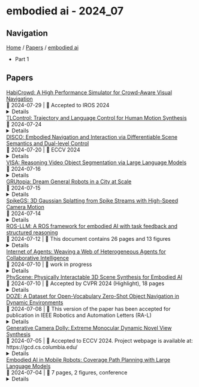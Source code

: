 # embodied ai - 2024_07

## Navigation

[Home](https://arxcompass.github.io) / [Papers](https://arxcompass.github.io/papers) / [embodied ai](https://arxcompass.github.io/papers/embodied_ai)

- Part 1

## Papers

<div class="paper-card">
    <div class="paper-title"><a href="http://arxiv.org/abs/2306.11377v2">HabiCrowd: A High Performance Simulator for Crowd-Aware Visual Navigation</a></div>
    <div class="paper-meta">
      📅 2024-07-29
      | 💬 Accepted to IROS 2024
    </div>
    <details class="paper-abstract">
      Visual navigation, a foundational aspect of Embodied AI (E-AI), has been significantly studied in the past few years. While many 3D simulators have been introduced to support visual navigation tasks, scarcely works have been directed towards combining human dynamics, creating the gap between simulation and real-world applications. Furthermore, current 3D simulators incorporating human dynamics have several limitations, particularly in terms of computational efficiency, which is a promise of E-AI simulators. To overcome these shortcomings, we introduce HabiCrowd, the first standard benchmark for crowd-aware visual navigation that integrates a crowd dynamics model with diverse human settings into photorealistic environments. Empirical evaluations demonstrate that our proposed human dynamics model achieves state-of-the-art performance in collision avoidance, while exhibiting superior computational efficiency compared to its counterparts. We leverage HabiCrowd to conduct several comprehensive studies on crowd-aware visual navigation tasks and human-robot interactions. The source code and data can be found at https://habicrowd.github.io/.
    </details>
</div>
<div class="paper-card">
    <div class="paper-title"><a href="http://arxiv.org/abs/2311.17135v4">TLControl: Trajectory and Language Control for Human Motion Synthesis</a></div>
    <div class="paper-meta">
      📅 2024-07-24
    </div>
    <details class="paper-abstract">
      Controllable human motion synthesis is essential for applications in AR/VR, gaming and embodied AI. Existing methods often focus solely on either language or full trajectory control, lacking precision in synthesizing motions aligned with user-specified trajectories, especially for multi-joint control. To address these issues, we present TLControl, a novel method for realistic human motion synthesis, incorporating both low-level Trajectory and high-level Language semantics controls, through the integration of neural-based and optimization-based techniques. Specifically, we begin with training a VQ-VAE for a compact and well-structured latent motion space organized by body parts. We then propose a Masked Trajectories Transformer (MTT) for predicting a motion distribution conditioned on language and trajectory. Once trained, we use MTT to sample initial motion predictions given user-specified partial trajectories and text descriptions as conditioning. Finally, we introduce a test-time optimization to refine these coarse predictions for precise trajectory control, which offers flexibility by allowing users to specify various optimization goals and ensures high runtime efficiency. Comprehensive experiments show that TLControl significantly outperforms the state-of-the-art in trajectory accuracy and time efficiency, making it practical for interactive and high-quality animation generation.
    </details>
</div>
<div class="paper-card">
    <div class="paper-title"><a href="http://arxiv.org/abs/2407.14758v1">DISCO: Embodied Navigation and Interaction via Differentiable Scene Semantics and Dual-level Control</a></div>
    <div class="paper-meta">
      📅 2024-07-20
      | 💬 ECCV 2024
    </div>
    <details class="paper-abstract">
      Building a general-purpose intelligent home-assistant agent skilled in diverse tasks by human commands is a long-term blueprint of embodied AI research, which poses requirements on task planning, environment modeling, and object interaction. In this work, we study primitive mobile manipulations for embodied agents, i.e. how to navigate and interact based on an instructed verb-noun pair. We propose DISCO, which features non-trivial advancements in contextualized scene modeling and efficient controls. In particular, DISCO incorporates differentiable scene representations of rich semantics in object and affordance, which is dynamically learned on the fly and facilitates navigation planning. Besides, we propose dual-level coarse-to-fine action controls leveraging both global and local cues to accomplish mobile manipulation tasks efficiently. DISCO easily integrates into embodied tasks such as embodied instruction following. To validate our approach, we take the ALFRED benchmark of large-scale long-horizon vision-language navigation and interaction tasks as a test bed. In extensive experiments, we make comprehensive evaluations and demonstrate that DISCO outperforms the art by a sizable +8.6% success rate margin in unseen scenes, even without step-by-step instructions. Our code is publicly released at https://github.com/AllenXuuu/DISCO.
    </details>
</div>
<div class="paper-card">
    <div class="paper-title"><a href="http://arxiv.org/abs/2407.11325v1">VISA: Reasoning Video Object Segmentation via Large Language Models</a></div>
    <div class="paper-meta">
      📅 2024-07-16
    </div>
    <details class="paper-abstract">
      Existing Video Object Segmentation (VOS) relies on explicit user instructions, such as categories, masks, or short phrases, restricting their ability to perform complex video segmentation requiring reasoning with world knowledge. In this paper, we introduce a new task, Reasoning Video Object Segmentation (ReasonVOS). This task aims to generate a sequence of segmentation masks in response to implicit text queries that require complex reasoning abilities based on world knowledge and video contexts, which is crucial for structured environment understanding and object-centric interactions, pivotal in the development of embodied AI. To tackle ReasonVOS, we introduce VISA (Video-based large language Instructed Segmentation Assistant), to leverage the world knowledge reasoning capabilities of multi-modal LLMs while possessing the ability to segment and track objects in videos with a mask decoder. Moreover, we establish a comprehensive benchmark consisting of 35,074 instruction-mask sequence pairs from 1,042 diverse videos, which incorporates complex world knowledge reasoning into segmentation tasks for instruction-tuning and evaluation purposes of ReasonVOS models. Experiments conducted on 8 datasets demonstrate the effectiveness of VISA in tackling complex reasoning segmentation and vanilla referring segmentation in both video and image domains. The code and dataset are available at https://github.com/cilinyan/VISA.
    </details>
</div>
<div class="paper-card">
    <div class="paper-title"><a href="http://arxiv.org/abs/2407.10943v1">GRUtopia: Dream General Robots in a City at Scale</a></div>
    <div class="paper-meta">
      📅 2024-07-15
    </div>
    <details class="paper-abstract">
      Recent works have been exploring the scaling laws in the field of Embodied AI. Given the prohibitive costs of collecting real-world data, we believe the Simulation-to-Real (Sim2Real) paradigm is a crucial step for scaling the learning of embodied models. This paper introduces project GRUtopia, the first simulated interactive 3D society designed for various robots. It features several advancements: (a) The scene dataset, GRScenes, includes 100k interactive, finely annotated scenes, which can be freely combined into city-scale environments. In contrast to previous works mainly focusing on home, GRScenes covers 89 diverse scene categories, bridging the gap of service-oriented environments where general robots would be initially deployed. (b) GRResidents, a Large Language Model (LLM) driven Non-Player Character (NPC) system that is responsible for social interaction, task generation, and task assignment, thus simulating social scenarios for embodied AI applications. (c) The benchmark, GRBench, supports various robots but focuses on legged robots as primary agents and poses moderately challenging tasks involving Object Loco-Navigation, Social Loco-Navigation, and Loco-Manipulation. We hope that this work can alleviate the scarcity of high-quality data in this field and provide a more comprehensive assessment of Embodied AI research. The project is available at https://github.com/OpenRobotLab/GRUtopia.
    </details>
</div>
<div class="paper-card">
    <div class="paper-title"><a href="http://arxiv.org/abs/2407.10062v1">SpikeGS: 3D Gaussian Splatting from Spike Streams with High-Speed Camera Motion</a></div>
    <div class="paper-meta">
      📅 2024-07-14
    </div>
    <details class="paper-abstract">
      Novel View Synthesis plays a crucial role by generating new 2D renderings from multi-view images of 3D scenes. However, capturing high-speed scenes with conventional cameras often leads to motion blur, hindering the effectiveness of 3D reconstruction. To address this challenge, high-frame-rate dense 3D reconstruction emerges as a vital technique, enabling detailed and accurate modeling of real-world objects or scenes in various fields, including Virtual Reality or embodied AI. Spike cameras, a novel type of neuromorphic sensor, continuously record scenes with an ultra-high temporal resolution, showing potential for accurate 3D reconstruction. Despite their promise, existing approaches, such as applying Neural Radiance Fields (NeRF) to spike cameras, encounter challenges due to the time-consuming rendering process. To address this issue, we make the first attempt to introduce the 3D Gaussian Splatting (3DGS) into spike cameras in high-speed capture, providing 3DGS as dense and continuous clues of views, then constructing SpikeGS. Specifically, to train SpikeGS, we establish computational equations between the rendering process of 3DGS and the processes of instantaneous imaging and exposing-like imaging of the continuous spike stream. Besides, we build a very lightweight but effective mapping process from spikes to instant images to support training. Furthermore, we introduced a new spike-based 3D rendering dataset for validation. Extensive experiments have demonstrated our method possesses the high quality of novel view rendering, proving the tremendous potential of spike cameras in modeling 3D scenes.
    </details>
</div>
<div class="paper-card">
    <div class="paper-title"><a href="http://arxiv.org/abs/2406.19741v3">ROS-LLM: A ROS framework for embodied AI with task feedback and structured reasoning</a></div>
    <div class="paper-meta">
      📅 2024-07-12
      | 💬 This document contains 26 pages and 13 figures
    </div>
    <details class="paper-abstract">
      We present a framework for intuitive robot programming by non-experts, leveraging natural language prompts and contextual information from the Robot Operating System (ROS). Our system integrates large language models (LLMs), enabling non-experts to articulate task requirements to the system through a chat interface. Key features of the framework include: integration of ROS with an AI agent connected to a plethora of open-source and commercial LLMs, automatic extraction of a behavior from the LLM output and execution of ROS actions/services, support for three behavior modes (sequence, behavior tree, state machine), imitation learning for adding new robot actions to the library of possible actions, and LLM reflection via human and environment feedback. Extensive experiments validate the framework, showcasing robustness, scalability, and versatility in diverse scenarios, including long-horizon tasks, tabletop rearrangements, and remote supervisory control. To facilitate the adoption of our framework and support the reproduction of our results, we have made our code open-source. You can access it at: https://github.com/huawei-noah/HEBO/tree/master/ROSLLM.
    </details>
</div>
<div class="paper-card">
    <div class="paper-title"><a href="http://arxiv.org/abs/2407.07061v2">Internet of Agents: Weaving a Web of Heterogeneous Agents for Collaborative Intelligence</a></div>
    <div class="paper-meta">
      📅 2024-07-10
      | 💬 work in progress
    </div>
    <details class="paper-abstract">
      The rapid advancement of large language models (LLMs) has paved the way for the development of highly capable autonomous agents. However, existing multi-agent frameworks often struggle with integrating diverse capable third-party agents due to reliance on agents defined within their own ecosystems. They also face challenges in simulating distributed environments, as most frameworks are limited to single-device setups. Furthermore, these frameworks often rely on hard-coded communication pipelines, limiting their adaptability to dynamic task requirements. Inspired by the concept of the Internet, we propose the Internet of Agents (IoA), a novel framework that addresses these limitations by providing a flexible and scalable platform for LLM-based multi-agent collaboration. IoA introduces an agent integration protocol, an instant-messaging-like architecture design, and dynamic mechanisms for agent teaming and conversation flow control. Through extensive experiments on general assistant tasks, embodied AI tasks, and retrieval-augmented generation benchmarks, we demonstrate that IoA consistently outperforms state-of-the-art baselines, showcasing its ability to facilitate effective collaboration among heterogeneous agents. IoA represents a step towards linking diverse agents in an Internet-like environment, where agents can seamlessly collaborate to achieve greater intelligence and capabilities. Our codebase has been released at \url{https://github.com/OpenBMB/IoA}.
    </details>
</div>
<div class="paper-card">
    <div class="paper-title"><a href="http://arxiv.org/abs/2404.09465v2">PhyScene: Physically Interactable 3D Scene Synthesis for Embodied AI</a></div>
    <div class="paper-meta">
      📅 2024-07-10
      | 💬 Accepted by CVPR 2024 (Highlight), 18 pages
    </div>
    <details class="paper-abstract">
      With recent developments in Embodied Artificial Intelligence (EAI) research, there has been a growing demand for high-quality, large-scale interactive scene generation. While prior methods in scene synthesis have prioritized the naturalness and realism of the generated scenes, the physical plausibility and interactivity of scenes have been largely left unexplored. To address this disparity, we introduce PhyScene, a novel method dedicated to generating interactive 3D scenes characterized by realistic layouts, articulated objects, and rich physical interactivity tailored for embodied agents. Based on a conditional diffusion model for capturing scene layouts, we devise novel physics- and interactivity-based guidance mechanisms that integrate constraints from object collision, room layout, and object reachability. Through extensive experiments, we demonstrate that PhyScene effectively leverages these guidance functions for physically interactable scene synthesis, outperforming existing state-of-the-art scene synthesis methods by a large margin. Our findings suggest that the scenes generated by PhyScene hold considerable potential for facilitating diverse skill acquisition among agents within interactive environments, thereby catalyzing further advancements in embodied AI research. Project website: http://physcene.github.io.
    </details>
</div>
<div class="paper-card">
    <div class="paper-title"><a href="http://arxiv.org/abs/2402.19007v2">DOZE: A Dataset for Open-Vocabulary Zero-Shot Object Navigation in Dynamic Environments</a></div>
    <div class="paper-meta">
      📅 2024-07-08
      | 💬 This version of the paper has been accepted for publication in IEEE Robotics and Automation Letters (RA-L)
    </div>
    <details class="paper-abstract">
      Zero-Shot Object Navigation (ZSON) requires agents to autonomously locate and approach unseen objects in unfamiliar environments and has emerged as a particularly challenging task within the domain of Embodied AI. Existing datasets for developing ZSON algorithms lack consideration of dynamic obstacles, object attribute diversity, and scene texts, thus exhibiting noticeable discrepancies from real-world situations. To address these issues, we propose a Dataset for Open-Vocabulary Zero-Shot Object Navigation in Dynamic Environments (DOZE) that comprises ten high-fidelity 3D scenes with over 18k tasks, aiming to mimic complex, dynamic real-world scenarios. Specifically, DOZE scenes feature multiple moving humanoid obstacles, a wide array of open-vocabulary objects, diverse distinct-attribute objects, and valuable textual hints. Besides, different from existing datasets that only provide collision checking between the agent and static obstacles, we enhance DOZE by integrating capabilities for detecting collisions between the agent and moving obstacles. This novel functionality enables the evaluation of the agents' collision avoidance abilities in dynamic environments. We test four representative ZSON methods on DOZE, revealing substantial room for improvement in existing approaches concerning navigation efficiency, safety, and object recognition accuracy. Our dataset can be found at https://DOZE-Dataset.github.io/.
    </details>
</div>
<div class="paper-card">
    <div class="paper-title"><a href="http://arxiv.org/abs/2405.14868v2">Generative Camera Dolly: Extreme Monocular Dynamic Novel View Synthesis</a></div>
    <div class="paper-meta">
      📅 2024-07-05
      | 💬 Accepted to ECCV 2024. Project webpage is available at: https://gcd.cs.columbia.edu/
    </div>
    <details class="paper-abstract">
      Accurate reconstruction of complex dynamic scenes from just a single viewpoint continues to be a challenging task in computer vision. Current dynamic novel view synthesis methods typically require videos from many different camera viewpoints, necessitating careful recording setups, and significantly restricting their utility in the wild as well as in terms of embodied AI applications. In this paper, we propose $\textbf{GCD}$, a controllable monocular dynamic view synthesis pipeline that leverages large-scale diffusion priors to, given a video of any scene, generate a synchronous video from any other chosen perspective, conditioned on a set of relative camera pose parameters. Our model does not require depth as input, and does not explicitly model 3D scene geometry, instead performing end-to-end video-to-video translation in order to achieve its goal efficiently. Despite being trained on synthetic multi-view video data only, zero-shot real-world generalization experiments show promising results in multiple domains, including robotics, object permanence, and driving environments. We believe our framework can potentially unlock powerful applications in rich dynamic scene understanding, perception for robotics, and interactive 3D video viewing experiences for virtual reality.
    </details>
</div>
<div class="paper-card">
    <div class="paper-title"><a href="http://arxiv.org/abs/2407.02220v2">Embodied AI in Mobile Robots: Coverage Path Planning with Large Language Models</a></div>
    <div class="paper-meta">
      📅 2024-07-04
      | 💬 7 pages, 2 figures, conference
    </div>
    <details class="paper-abstract">
      In recent years, Large Language Models (LLMs) have demonstrated remarkable capabilities in understanding and solving mathematical problems, leading to advancements in various fields. We propose an LLM-embodied path planning framework for mobile agents, focusing on solving high-level coverage path planning issues and low-level control. Our proposed multi-layer architecture uses prompted LLMs in the path planning phase and integrates them with the mobile agents' low-level actuators. To evaluate the performance of various LLMs, we propose a coverage-weighted path planning metric to assess the performance of the embodied models. Our experiments show that the proposed framework improves LLMs' spatial inference abilities. We demonstrate that the proposed multi-layer framework significantly enhances the efficiency and accuracy of these tasks by leveraging the natural language understanding and generative capabilities of LLMs. Our experiments show that this framework can improve LLMs' 2D plane reasoning abilities and complete coverage path planning tasks. We also tested three LLM kernels: gpt-4o, gemini-1.5-flash, and claude-3.5-sonnet. The experimental results show that claude-3.5 can complete the coverage planning task in different scenarios, and its indicators are better than those of the other models.
    </details>
</div>
